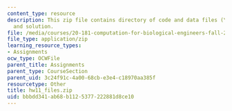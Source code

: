 ```yaml
---
content_type: resource
description: This zip file contains directory of code and data files (\media), hints
  and solution.
file: /media/courses/20-181-computation-for-biological-engineers-fall-2006/bbbdd341ab68b1125377222881d8ce10_hw11_files.zip
file_type: application/zip
learning_resource_types:
- Assignments
ocw_type: OCWFile
parent_title: Assignments
parent_type: CourseSection
parent_uid: 3c24f91c-4a00-68cb-e3e4-c18970aa385f
resourcetype: Other
title: hw11_files.zip
uid: bbbdd341-ab68-b112-5377-222881d8ce10
---
```

